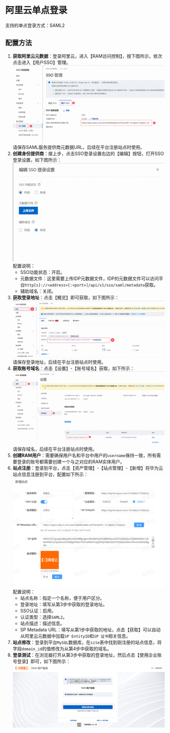 # 阿里云单点登录
支持的单点登录方式：SAML2
## 配置方法
1. **获取阿里云元数据**：登录阿里云，进入【RAM访问控制】，按下图所示，依次点击进入【用户SSO】管理。
![img.png](img/aliyun-metadata.jpg)
请保存SAML服务提供商元数据URL，后续在平台注册站点时使用。
2. **创建身份提供商**：接上步，点击SSO登录设置右边的【编辑】按钮，打开SSO登录设置，如下图所示：
![img.png](img/aliyun-sso-config.jpg)
配置说明：
   * SSO功能状态：开启。
   * 元数据文件：这里需要上传IDP元数据文件，IDP的元数据文件可以访问平台`http[s]://<address>[:<port>]/api/v1/sso/saml/metadata`获取。
   * 辅助域名：关闭。
3. **获取登录地址**：点击【概览】即可获取，如下图所示：
![img.png](img/aliyun-login-url.jpg)
请保存登录地址，后续在平台注册站点时使用。
4. **获取账号域名**：点击【设置】-【账号域名】获取，如下所示：
![img.png](img/aliyun-domain.jpg)
请保存域名，后续在平台注册站点时使用。
5. **创建RAM用户**：需要确保用户名和平台中用户的`username`保持一致，所有需要登录的账号都需要创建一个与之对应的RAM实体用户。
6. **站点注册**：登录到平台，点击【资产管理】-【站点管理】-【新增】将华为云站点信息注册到平台，配置如下所示：
![img.png](img/aliyun-site.jpg)
配置说明：
   * 站点名称：指定一个名称，便于用户区分。
   * 登录地址：填写从第3步中获取的登录地址。
   * SSO认证：启用。
   * 认证类型：选择`SAML2`。
   * 站点描述：描述信息。
   * SP Metadata URL：填写从第1步中获取的地址，点击【获取】可以自动从阿里云元数据中加载`SP EntityID`和`SP 证书`相关信息。
7. **站点修改**：登录到平台`MySQL`数据库，在`site`表中找到刚注册的站点信息，将字段`domain_id`的值修改为从第4步中获取的域名。
8. **登录测试**：在浏览器打开从第3步中获取的登录地址，然后点击【使用企业账号登录】即可，如下图所示：
![img.png](img/aliyun-login.jpg)
